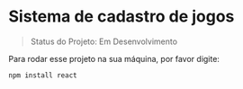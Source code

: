 # Sistema de cadastro de jogos 

> Status do Projeto: Em Desenvolvimento

Para rodar esse projeto na sua máquina, por favor digite:

````
npm install react
````
